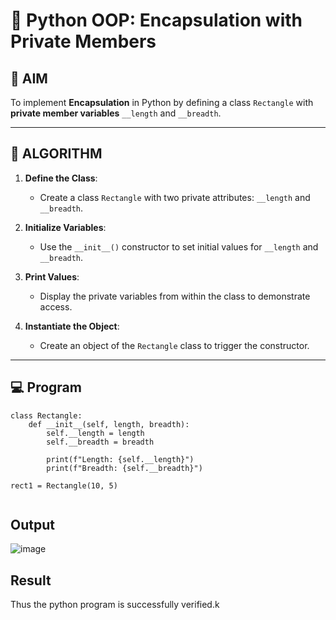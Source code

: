 # 🐍 Python OOP: Encapsulation with Private Members

## 🎯 AIM

To implement **Encapsulation** in Python by defining a class `Rectangle` with **private member variables** `__length` and `__breadth`.

---

## 🧠 ALGORITHM

1. **Define the Class**:
   - Create a class `Rectangle` with two private attributes: `__length` and `__breadth`.

2. **Initialize Variables**:
   - Use the `__init__()` constructor to set initial values for `__length` and `__breadth`.

3. **Print Values**:
   - Display the private variables from within the class to demonstrate access.

4. **Instantiate the Object**:
   - Create an object of the `Rectangle` class to trigger the constructor.

---

## 💻 Program
```
class Rectangle:
    def __init__(self, length, breadth):
        self.__length = length
        self.__breadth = breadth
        
        print(f"Length: {self.__length}")
        print(f"Breadth: {self.__breadth}")

rect1 = Rectangle(10, 5)
   
```
## Output

![image](https://github.com/user-attachments/assets/2ab3bcdb-98f1-47dc-9f5c-08da41915da3)


## Result
Thus the python program is successfully verified.k
